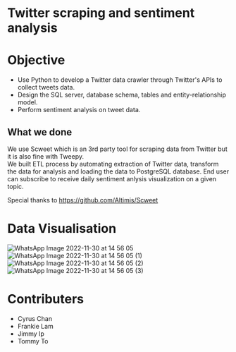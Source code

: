 # Twitter scraping and sentiment analysis

# Objective
* Use Python to develop a Twitter data crawler through Twitter's APIs to collect tweets data.
* Design the SQL server, database schema, tables and entity-relationship model.
* Perform sentiment analysis on tweet data.


## What we done
We use Scweet which is an 3rd party tool for scraping data from Twitter but it is also fine with Tweepy.\
We built ETL process by automating extraction of Twitter data, transform the data for analysis and loading the data to PostgreSQL database. End user can subscribe to receive daily sentiment anlysis visualization on a given topic.

Special thanks to https://github.com/Altimis/Scweet

# Data Visualisation

![WhatsApp Image 2022-11-30 at 14 56 05](https://user-images.githubusercontent.com/112617394/204728929-54f8f19b-f0c3-46b1-b42c-411f04c2658e.jpeg)
![WhatsApp Image 2022-11-30 at 14 56 05 (1)](https://user-images.githubusercontent.com/112617394/204728936-905b31de-a9c4-4b1b-9680-2ce91b82e17d.jpeg)
![WhatsApp Image 2022-11-30 at 14 56 05 (2)](https://user-images.githubusercontent.com/112617394/204728938-292778d0-8f5f-4588-a5b9-885e40785e88.jpeg)
![WhatsApp Image 2022-11-30 at 14 56 05 (3)](https://user-images.githubusercontent.com/112617394/204728944-8522168f-e5eb-4510-a672-fc7621460105.jpeg)



# Contributers
* Cyrus Chan
* Frankie Lam
* Jimmy Ip
* Tommy To
